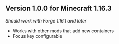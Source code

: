 ## Version 1.0.0 for Minecraft 1.16.3

*Should work with Forge 1.16.1 and later*

- Works with other mods that add new containers
- Focus key configurable
